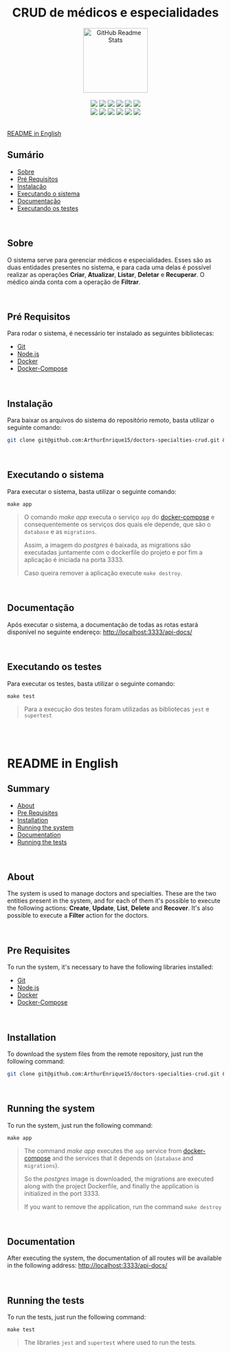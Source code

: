 <div align="center">
    <h1>CRUD de médicos e especialidades</h1>
    <img width="150px" src="https://user-images.githubusercontent.com/77863834/130308932-251ca9eb-bccf-4297-9b06-b4c8e64edb88.png" align="center" alt="GitHub Readme Stats" />
</div>

</br>

<div align="center">

<img src="https://img.shields.io/badge/Node.js-339933?style=for-the-badge&logo=nodedotjs&logoColor=white" />

<img src="https://img.shields.io/badge/TypeScript-007ACC?style=for-the-badge&logo=typescript&logoColor=white" />

<img src="https://img.shields.io/badge/JavaScript-F7DF1E?style=for-the-badge&logo=javascript&logoColor=black" />

<img src="https://img.shields.io/badge/Express.js-000000?style=for-the-badge&logo=express&logoColor=white" />

<img src="https://img.shields.io/badge/Yarn-2C8EBB?style=for-the-badge&logo=yarn&logoColor=white" />

<img src="https://img.shields.io/badge/Git-F05032?style=for-the-badge&logo=git&logoColor=white" />

</br>

<img src="https://img.shields.io/badge/Swagger-85EA2D?style=for-the-badge&logo=Swagger&logoColor=white" />

<img src="https://img.shields.io/badge/Docker-2CA5E0?style=for-the-badge&logo=docker&logoColor=white" />

<img src="https://img.shields.io/badge/Jest-C21325?style=for-the-badge&logo=jest&logoColor=white" />

<img src="https://img.shields.io/badge/PostgreSQL-316192?style=for-the-badge&logo=postgresql&logoColor=white" />

<img src="https://img.shields.io/badge/eslint-3A33D1?style=for-the-badge&logo=eslint&logoColor=white" />

<img src="https://img.shields.io/badge/prettier-1A2C34?style=for-the-badge&logo=prettier&logoColor=F7BA3E" />

</div>

</br>

[README in English](#readme-in-english)

## Sumário

* [Sobre](#sobre)
* [Pré Requisitos](#pré-requisitos)
* [Instalação](#instalação)
* [Executando o sistema](#executando-o-sistema)
* [Documentação](#documentação)
* [Executando os testes](#executando-os-testes)

</br>

## Sobre

O sistema serve para gerenciar médicos e especialidades. Esses são as duas entidades presentes no sistema, e para cada uma delas é possível realizar as operações **Criar**, **Atualizar**, **Listar**, **Deletar** e **Recuperar**. O médico ainda conta com a operação de **Filtrar**.

</br>

## Pré Requisitos

Para rodar o sistema, é necessário ter instalado as seguintes bibliotecas:

* [Git](https://git-scm.com/download/)
* [Node.js](https://nodejs.org/en/download/)
* [Docker](https://docs.docker.com/get-docker/)
* [Docker-Compose](https://docs.docker.com/compose/install/)

</br>

## Instalação

Para baixar os arquivos do sistema do repositório remoto, basta utilizar o seguinte comando:
```sh
git clone git@github.com:ArthurEnrique15/doctors-specialties-crud.git && cd doctors-specialties-crud
```

</br>

## Executando o sistema

Para executar o sistema, basta utilizar o seguinte comando:
```
make app
```
> O comando _make app_ executa o serviço `app` do [docker-compose](./docker-compose.yml) e consequentemente os serviços dos quais ele depende, que são o `database` e as `migrations`.
>
> Assim, a imagem do _postgres_ é baixada, as migrations são executadas juntamente com o dockerfile do projeto e por fim a aplicação é iniciada na porta 3333.
>
> Caso queira remover a aplicação execute `make destroy`.

</br>

## Documentação

Após executar o sistema, a documentação de todas as rotas estará disponível no seguinte endereço: <http://localhost:3333/api-docs/>

</br>

## Executando os testes

Para executar os testes, basta utilizar o seguinte comando:
```
make test
```

> Para a execução dos testes foram utilizadas as bibliotecas `jest` e `supertest`

</br></br>

# README in English

## Summary

* [About](#about)
* [Pre Requisites](#pre-requisites)
* [Installation](#installation)
* [Running the system](#running-the-system)
* [Documentation](#documentation)
* [Running the tests](#running-the-tests)

</br>

## About

The system is used to manage doctors and specialties. These are the two entities present in the system, and for each of them it's possible to execute the following actions: **Create**, **Update**, **List**, **Delete** and **Recover**. It's also possible to execute a **Filter** action for the doctors.

</br>

## Pre Requisites

To run the system, it's necessary to have the following libraries installed:

* [Git](https://git-scm.com/download/)
* [Node.js](https://nodejs.org/en/download/)
* [Docker](https://docs.docker.com/get-docker/)
* [Docker-Compose](https://docs.docker.com/compose/install/)

</br>

## Installation

To download the system files from the remote repository, just run the following command:

```sh
git clone git@github.com:ArthurEnrique15/doctors-specialties-crud.git && cd doctors-specialties-crud
```

</br>

## Running the system

To run the system, just run the following command:

```
make app
```
> The command _make app_ executes the `app` service from [docker-compose](./docker-compose.yml) and the services that it depends on (`database` and `migrations`).
>
> So the _postgres_ image is downloaded, the migrations are executed along with the project Dockerfile, and finally the application is initialized in the port 3333.
>
> If you want to remove the application, run the command `make destroy`

</br>

## Documentation

After executing the system, the documentation of all routes will be available in the following address: <http://localhost:3333/api-docs/>

</br>

## Running the tests

To run the tests, just run the following command:

```
make test
```

> The libraries `jest` and `supertest` where used to run the tests.

